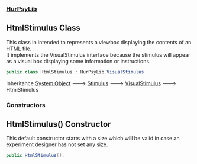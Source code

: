 ### [HurPsyLib](HurPsyLib.md 'HurPsyLib')

## HtmlStimulus Class

This class in intended to represents a viewbox displaying the contents of an HTML file.  
It implements the VisualStimulus interface because the stimulus will appear as a visual box displaying some information or instructions.

```csharp
public class HtmlStimulus : HurPsyLib.VisualStimulus
```

Inheritance [System.Object](https://docs.microsoft.com/en-us/dotnet/api/System.Object 'System.Object') &#129106; [Stimulus](HurPsyLib.Stimulus.md 'HurPsyLib.Stimulus') &#129106; [VisualStimulus](HurPsyLib.VisualStimulus.md 'HurPsyLib.VisualStimulus') &#129106; HtmlStimulus
### Constructors

<a name='HurPsyLib.HtmlStimulus.HtmlStimulus()'></a>

## HtmlStimulus() Constructor

This default constructor starts with a size which will be valid in case an experiment designer has not set any size.

```csharp
public HtmlStimulus();
```